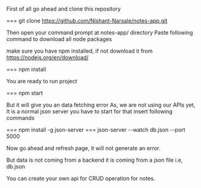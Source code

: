 First of all go ahead and clone this repository

=== git clone https://github.com/Nishant-Narsale/notes-app.git

Then open your command prompt at notes-app/ directory
Paste following command to download all node packages

make sure you have npm installed, if not download it from https://nodejs.org/en/download/

=== npm install

You are ready to run project

=== npm start

But it will give you an data fetching error
As, we are not using our APIs yet, It is a normal json server you have to start
for that insert following commands

=== npm install -g json-server
=== json-server --watch db.json --port 5000

Now go ahead and refresh page, it will not generate an error.


But data is not coming from a backend it is coming from a json file i.e, db.json

You can create your own api for CRUD operation for notes.
